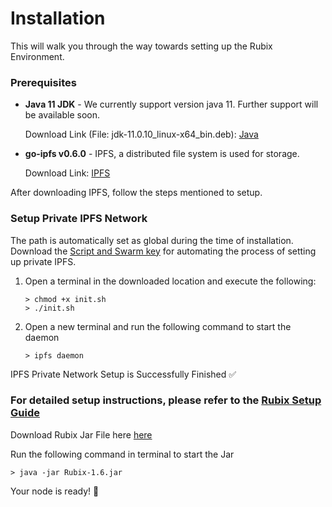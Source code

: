 # Installation

This will walk you through the way towards setting up the Rubix Environment.

### Prerequisites

-   **Java 11 JDK** - We currently support version java 11. Further support will be available soon.

    Download Link (File: jdk-11.0.10_linux-x64_bin.deb): [Java](https://www.oracle.com/in/java/technologies/javase/jdk11-archive-downloads.html#license-lightbox)
    
-   **go-ipfs v0.6.0** - IPFS, a distributed file system is used for storage.

    Download Link: [IPFS](https://dist.ipfs.io/go-ipfs/v0.6.0/go-ipfs_v0.6.0_linux-amd64.tar.gz)
    
After downloading IPFS, follow the steps mentioned to setup.

### Setup Private IPFS Network 
The path is automatically set as global during the time of installation.
Download the [Script and Swarm key](https://github.com/rubixchain/rubixsetup/raw/main/Linux-SetupScript.zip) for automating the process of setting up private IPFS.

1. Open a terminal in the downloaded location and execute the following:
	```
	> chmod +x init.sh
	> ./init.sh
	```
2.  Open a new terminal and run the following command to start the daemon
	```
	> ipfs daemon
	```

IPFS Private Network Setup is Successfully Finished ✅

### For detailed setup instructions, please refer to the [Rubix Setup Guide](https://github.com/rubixchain/rubixnetwork/raw/master/Instructions%20on%20installing%20Rubix%20on%20Cloud%20VM.pdf)
      
Download Rubix Jar File here [here](https://github.com/rubixchain/rubixnetwork/raw/master/Rubix-1.6.jar)

Run the following command in terminal to start the Jar
```
> java -jar Rubix-1.6.jar
```

Your node is ready! 🚀
